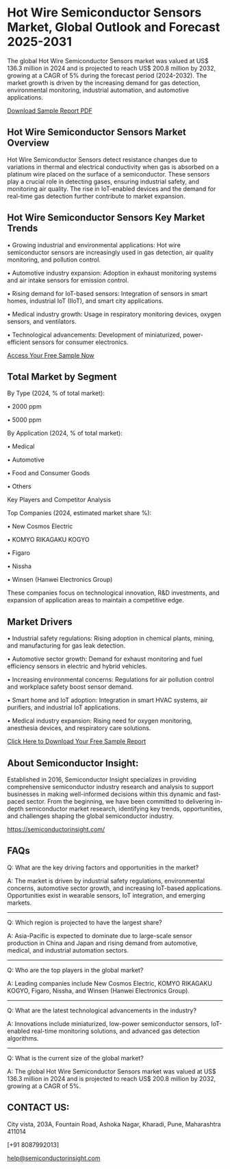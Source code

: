 <h1>Hot Wire Semiconductor Sensors Market, Global Outlook and Forecast 2025-2031</h1>

The global Hot Wire Semiconductor Sensors market was valued at US$ 136.3 million in 2024 and is projected to reach US$ 200.8 million by 2032, growing at a CAGR of 5% during the forecast period (2024-2032). The market growth is driven by the increasing demand for gas detection, environmental monitoring, industrial automation, and automotive applications.

[Download Sample Report PDF
](https://semiconductorinsight.com/download-sample-report/?product_id=88317)

<h2>Hot Wire Semiconductor Sensors Market Overview</h2>

Hot Wire Semiconductor Sensors detect resistance changes due to variations in thermal and electrical conductivity when gas is absorbed on a platinum wire placed on the surface of a semiconductor. These sensors play a crucial role in detecting gases, ensuring industrial safety, and monitoring air quality. The rise in IoT-enabled devices and the demand for real-time gas detection further contribute to market expansion.

<h2>Hot Wire Semiconductor Sensors Key Market Trends</h2>

•	Growing industrial and environmental applications: Hot wire semiconductor sensors are increasingly used in gas detection, air quality monitoring, and pollution control.

•	Automotive industry expansion: Adoption in exhaust monitoring systems and air intake sensors for emission control.

•	Rising demand for IoT-based sensors: Integration of sensors in smart homes, industrial IoT (IIoT), and smart city applications.

•	Medical industry growth: Usage in respiratory monitoring devices, oxygen sensors, and ventilators.

•	Technological advancements: Development of miniaturized, power-efficient sensors for consumer electronics.



[Access Your Free Sample Now
](https://semiconductorinsight.com/report/hot-wire-semiconductor-sensors-market/)


<h2>Total Market by Segment</h2>

By Type (2024, % of total market):

•	2000 ppm

•	5000 ppm

By Application (2024, % of total market):

•	Medical

•	Automotive

•	Food and Consumer Goods

•	Others

Key Players and Competitor Analysis

Top Companies (2024, estimated market share %):

•	New Cosmos Electric

•	KOMYO RIKAGAKU KOGYO

•	Figaro

•	Nissha

•	Winsen (Hanwei Electronics Group)

These companies focus on technological innovation, R&D investments, and expansion of application areas to maintain a competitive edge.

<h2>Market Drivers</h2>

•	Industrial safety regulations: Rising adoption in chemical plants, mining, and manufacturing for gas leak detection.

•	Automotive sector growth: Demand for exhaust monitoring and fuel efficiency sensors in electric and hybrid vehicles.

•	Increasing environmental concerns: Regulations for air pollution control and workplace safety boost sensor demand.

•	Smart home and IoT adoption: Integration in smart HVAC systems, air purifiers, and industrial IoT applications.

•	Medical industry expansion: Rising need for oxygen monitoring, anesthesia devices, and respiratory care solutions.



[Click Here to Download Your Free Sample Report 
](https://semiconductorinsight.com/report/hot-wire-semiconductor-sensors-market/)

<h2>About Semiconductor Insight:</h2>

Established in 2016, Semiconductor Insight specializes in providing comprehensive semiconductor industry research and analysis to support businesses in making well-informed decisions within this dynamic and fast-paced sector. From the beginning, we have been committed to delivering in-depth semiconductor market research, identifying key trends, opportunities, and challenges shaping the global semiconductor industry.

https://semiconductorinsight.com/



<h2>FAQs</h2>

Q: What are the key driving factors and opportunities in the market?

A: The market is driven by industrial safety regulations, environmental concerns, automotive sector growth, and increasing IoT-based applications. Opportunities exist in wearable sensors, IoT integration, and emerging markets.

________________________________________

Q: Which region is projected to have the largest share?

A: Asia-Pacific is expected to dominate due to large-scale sensor production in China and Japan and rising demand from automotive, medical, and industrial automation sectors.

________________________________________

Q: Who are the top players in the global market?

A: Leading companies include New Cosmos Electric, KOMYO RIKAGAKU KOGYO, Figaro, Nissha, and Winsen (Hanwei Electronics Group).

________________________________________

Q: What are the latest technological advancements in the industry?

A: Innovations include miniaturized, low-power semiconductor sensors, IoT-enabled real-time monitoring solutions, and advanced gas detection algorithms.

________________________________________

Q: What is the current size of the global market?

A: The global Hot Wire Semiconductor Sensors market was valued at US$ 136.3 million in 2024 and is projected to reach US$ 200.8 million by 2032, growing at a CAGR of 5%.

<h2>CONTACT US:</h2>

City vista, 203A, Fountain Road, Ashoka Nagar, Kharadi, Pune, Maharashtra 411014

[+91 8087992013]

help@semiconductorinsight.com



